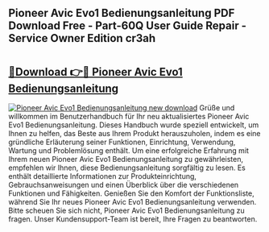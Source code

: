 ## Pioneer Avic Evo1 Bedienungsanleitung PDF Download Free - Part-60Q User Guide Repair - Service Owner Edition cr3ah

# <h2><a href="http://df35tux.blite.top/?on=Pioneer+Avic+Evo1+Bedienungsanleitung">🔗Download 👉🔴 Pioneer Avic Evo1 Bedienungsanleitung</a></h2>

[![Pioneer Avic Evo1 Bedienungsanleitung new download](https://i.imgur.com/lujVjoI.png)](http://df35tux.blite.top/?on=Pioneer+Avic+Evo1+Bedienungsanleitung)
Grüße und willkommen im Benutzerhandbuch für Ihr neu aktualisiertes Pioneer Avic Evo1 Bedienungsanleitung. Dieses Handbuch wurde speziell entwickelt, um Ihnen zu helfen, das Beste aus Ihrem Produkt herauszuholen, indem es eine gründliche Erläuterung seiner Funktionen, Einrichtung, Verwendung, Wartung und Problemlösung enthält. Um eine erfolgreiche Erfahrung mit Ihrem neuen Pioneer Avic Evo1 Bedienungsanleitung zu gewährleisten, empfehlen wir Ihnen, diese Bedienungsanleitung sorgfältig zu lesen. Es enthält detaillierte Informationen zur Produkteinrichtung, Gebrauchsanweisungen und einen Überblick über die verschiedenen Funktionen und Fähigkeiten. Genießen Sie den Komfort der Funktionsliste, während Sie Ihr neues Pioneer Avic Evo1 Bedienungsanleitung verwenden. Bitte scheuen Sie sich nicht, Pioneer Avic Evo1 Bedienungsanleitung zu fragen. Unser Kundensupport-Team ist bereit, Ihre Fragen zu beantworten.
